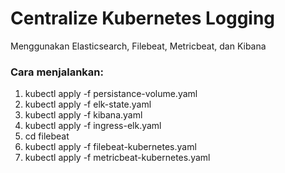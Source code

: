 # Centralize Kubernetes Logging

Menggunakan Elasticsearch, Filebeat, Metricbeat, dan Kibana

### Cara menjalankan:
1. kubectl apply -f persistance-volume.yaml
2. kubectl apply -f elk-state.yaml
3. kubectl apply -f kibana.yaml
4. kubectl apply -f ingress-elk.yaml
5. cd filebeat
6. kubectl apply -f filebeat-kubernetes.yaml  
7. kubectl apply -f metricbeat-kubernetes.yaml
